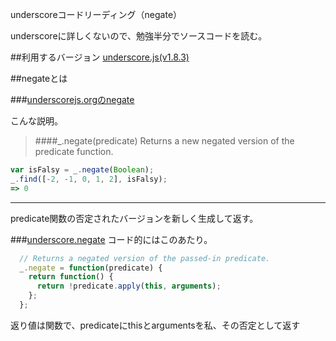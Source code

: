 underscoreコードリーディング（negate）

underscoreに詳しくないので、勉強半分でソースコードを読む。



##利用するバージョン
[underscore.js(v1.8.3)](https://github.com/jashkenas/underscore/tree/1.8.3)


##negateとは


###[underscorejs.orgのnegate](http://underscorejs.org/#nengate)

こんな説明。
>####_.negate(predicate) 
Returns a new negated version of the predicate function.


```javascript
var isFalsy = _.negate(Boolean);
_.find([-2, -1, 0, 1, 2], isFalsy);
=> 0

```
------------- 
predicate関数の否定されたバージョンを新しく生成して返す。

###[underscore.negate](https://github.com/jashkenas/underscore/blob/1.8.3/underscore.js#L856)
コード的にはこのあたり。

```javascript
  // Returns a negated version of the passed-in predicate.
  _.negate = function(predicate) {
    return function() {
      return !predicate.apply(this, arguments);
    };
  };
```

返り値は関数で、predicateにthisとargumentsを私、その否定として返す
